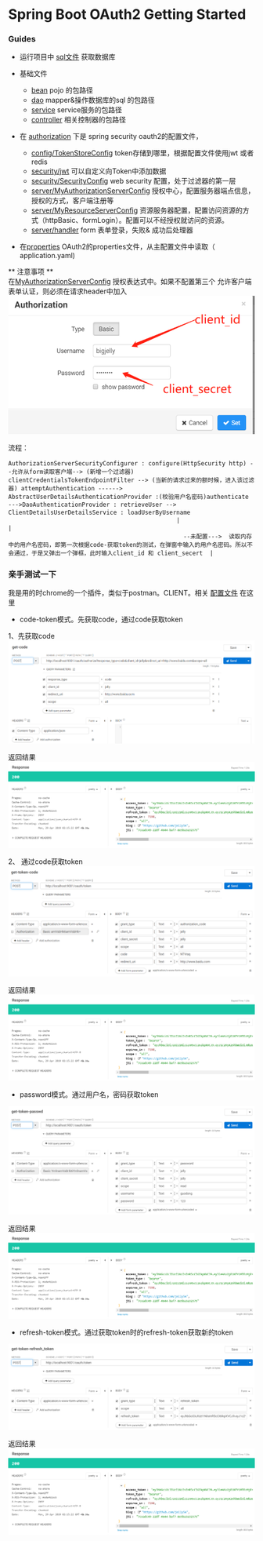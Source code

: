 # Spring Boot OAuth2 Getting Started

### Guides

* 运行项目中 [sql文件](./src/main/resources/db) 获取数据库

* 基础文件
    - [bean](./src/main/java/com/jelly/oauth2demo/bean)  pojo 的包路径
    - [dao](./src/main/java/com/jelly/oauth2demo/dao)  mapper&操作数据库的sql 的包路径
    - [service](./src/main/java/com/jelly/oauth2demo/service)  service服务的包路径
    - [controller](./src/main/java/com/jelly/oauth2demo/controller)  相关控制器的包路径

* 在 [authorization](src/main/java/com/jelly/oauth2demo/authorization) 下是 spring security oauth2的配置文件，
    - [config/TokenStoreConfig](src/main/java/com/jelly/oauth2demo/authorization/config/TokenStoreConfig.java) token存储到哪里，根据配置文件使用jwt 或者 redis
    - [security/jwt](src/main/java/com/jelly/oauth2demo/authorization/security/jwt) 可以自定义向Token中添加数据
    - [security/SecurityConfig](src/main/java/com/jelly/oauth2demo/authorization/security/SecurityConfig.java) web security 配置，处于过滤器的第一层
    - [server/MyAuthorizationServerConfig](src/main/java/com/jelly/oauth2demo/authorization/server/MyAuthorizationServerConfig.java) 授权中心，配置服务器端点信息，授权的方式，客户端注册等
    - [server/MyResourceServerConfig](src/main/java/com/jelly/oauth2demo/authorization/server/MyResourceServerConfig.java) 资源服务器配置，配置访问资源的方式（httpBasic、formLogin）。配置可以不经授权就访问的资源。
    - [server/handler](src/main/java/com/jelly/oauth2demo/authorization/server/handler) form 表单登录，失败& 成功后处理器
* 在[properties](src/main/java/com/jelly/oauth2demo/authorization/properties) OAuth2的properties文件，从主配置文件中读取（ application.yaml)


** 注意事项 **  
 在[MyAuthorizationServerConfig](src/main/java/com/jelly/oauth2demo/authorization/server/MyAuthorizationServerConfig.java) 授权表达式中。如果不配置第三个 允许客户端表单认证，则必须在请求header中加入
![read-client](src/main/resources/templates/read-client.png)

流程：
```
AuthorizationServerSecurityConfigurer : configure(HttpSecurity http) --允许从form读取客户端--> (新增一个过滤器) clientCredentialsTokenEndpointFilter --> (当新的请求过来的额时候，进入该过滤器) attemptAuthentication ------>  AbstractUserDetailsAuthenticationProvider :(校验用户名密码)authenticate --->DaoAuthenticationProvider : retrieveUser -->  ClientDetailsUserDetailsService : loadUserByUsername
                                                |                                                                                                                                                                          |                                 
                                                  --未配置--->  读取内存中的用户名密码，即第一次根据code-获取token的测试，在弹窗中输入的用户名密码。所以不会通过，于是又弹出一个弹框，此时输入client_id 和 client_secert  |
```                                                  
                 
###  亲手测试一下
 我是用的时chrome的一个插件，类似于postman。CLIENT。相关 [配置文件](src/main/resources/db/security-oauth2.json) 在这里

* code-token模式。先获取code，通过code获取token  

1、先获取code
 ![get-code](src/main/resources/templates/get-code.png)                                                
   
 返回结果 
 ![response](src/main/resources/templates/response.png)     
 
2、 通过code获取token
 ![get-token-code](src/main/resources/templates/get-token-code.png)       
   
 返回结果 
 ![response](src/main/resources/templates/response.png)     
 

* password模式。通过用户名，密码获取token 

 ![get-token-pass](src/main/resources/templates/get-token-pass.png)    
    
 返回结果 
 ![response](src/main/resources/templates/response.png)     
  
 
* refresh-token模式。通过获取token时的refresh-token获取新的token

 ![get-token-refresh](src/main/resources/templates/get-token-refresh.png)    
    
 返回结果 
 ![response](src/main/resources/templates/response.png)     
  
                                     
